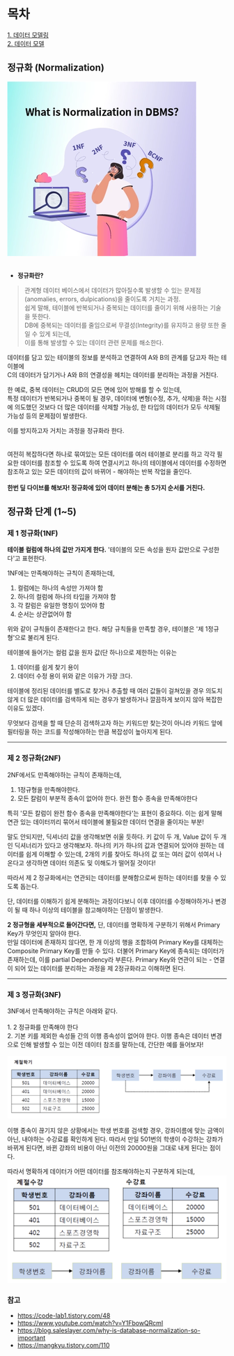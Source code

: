 # 목차 
[1. 데이터 모델링](#데이터-모델링) <br>
[2. 데이터 모델](#데이터-모델) <br>

## 정규화 (Normalization)
<img src="asset/What-is-Normalization-in-DBMS_th.webp">
<br/><br/>

- **정규화란?** <br>
> 관계형 데이터 베이스에서 데이터가 많아질수록 발생할 수 있는 문제점 (anomalies, errors, dulpications)을 줄이도록 거치는 과정.<br/>
쉽게 말해, 테이블에 반복되거나 중복되는 데이터를 줄이기 위해 사용하는 기술을 뜻한다.<br/>
DB에 중복되는 데이터를 줄임으로써 무결성(Integrity)를 유지하고 용량 또한 줄일 수 있게 되는데,<br/>
이를 통해 발생할 수 있는 데이터 관련 문제를 해소한다.

데이터를 담고 있는 테이블의 정보를 분석하고 연결하여 A와 B의 관계를 담고자 하는 테이블에<br/>C의 데이터가 담기거나 A와 B의 연결성을 헤치는 데이터를 분리하는 과정을 거친다.

한 예로, 중복 데이터는 CRUD의 모든 면에 있어 방해를 할 수 있는데,<br/>
특정 데이터가 반복되거나 중복이 될 경우, 데이터에 변형(수정, 추가, 삭제)을 하는 시점에 의도했던 것보다 더 많은 데이터를 삭제할 가능성, 한 타입의 데이터가 모두 삭제될 가능성 등의 문제점이 발생한다.

이를 방지하고자 거치는 과정을 정규화라 한다.
<br/><br/><br/>
여전히 복잡하다면 하나로 묶여있는 모든 데이터를 여러 테이블로 분리를 하고
각각 필요한 데이터를 참조할 수 있도록 하여 연결시키고 하나의 테이블에서 데이터를 수정하면 참조하고 있는 모든 데이터의 값이 바뀌어 - 해야하는 반복 작업을 줄인다.
<br/><br/>
**한번 딮 다이브를 해보자!
정규화에 있어 데이터 분해는 총 5가지 순서를 거친다.**

## 정규화 단계 (1~5)
### 제 1 정규화(1NF)
**테이블 컬럼에 하나의 값만 가지게 한다.**
'테이블의 모든 속성을 원자 값만으로 구성한다'고 표현한다.

1NF에는 만족해야하는 규칙이 존재하는데,
1. 컬럼에는 하나의 속성만 가져야 함
2. 하나의 컬럼에 하나의 타입을 가져야 함
3. 각 칼럼은 유일한 명칭이 있어야 함
4. 순서는 상관없어야 함

위와 같이 규칙들이 존재한다고 한다.
해당 규칙들을 만족할 경우, 테이블은 '제 1정규형'으로 불리게 된다.

테이블에 들어가는 컬럼 값을 원자 값(단 하나)으로 제한하는 이유는 
1. 데이터를 쉽게 찾기 용이
2. 데이터 수정 용이
위와 같은 이유가 가장 크다.

테이블에 정리된 데이터를 별도로 찾거나 추출할 때 여러 값들이 걸쳐있을 경우
의도치 않게 더 많은 데이터를 검색하게 되는 경우가 발생하거나
깔끔하게 보이지 않아 복잡한 이유도 있겠다.

무엇보다 검색을 할 때 단순히 검색하고자 하는 키워드만 찾는것이 아니라
키워드 앞에 필터링을 하는 코드를 작성해야하는 만큼 복잡성이 높아지게 된다.

___
### 제 2 정규화(2NF)

2NF에서도 만족해야하는 규칙이 존재하는데,
1. 1정규형을 만족해야한다.
2. 모든 칼럼이 부분적 종속이 없어야 한다. 완전 함수 종속을 만족해야한다

특히 '모든 칼럼이 완전 함수 종속을 만족해야한다'는 표현이 중요하다.
이는 쉽게 말해 연관 있는 데이터끼리 묶어서 테이블에 불필요한 데이터 연결을 줄이자는 부분!

말도 안되지만, 딕셔너리 값을 생각해보면 쉬울 듯하다.
키 값이 두 개, Value 값이 두 개인 딕셔너리가 있다고 생각해보자.
하나의 키가 하나의 값과 연결되어 있어야 원하는 데이터를 쉽게 이해할 수 있는데,
2개의 키를 찾아도 하나의 값 또는 여러 값이 섞여서 나온다고 생각하면 데이터 의존도 및 이해도가 떨어질 것이다!

따라서 제 2 정규화에서는 연관되는 데이터를 분해함으로써 원하는 데이터를 찾을 수 있도록 돕는다.

단, 데이터를 이해하기 쉽게 분해하는 과정이다보니
이후 데이터를 수정해야하거나 변경이 될 때 하나 이상의 테이블을 참고해야하는 단점이 발생한다.

**2 정규형을 세부적으로 들어간다면,**
단, 데이터를 명확하게 구분하기 위해서 Primary Key가 무엇인지 알아야 한다.<br/>
만일 데이터에 존재하지 않다면, 한 개 이상의 행을 조합하여 Primary Key를 대체하는 Composite Primary Key를 만들 수 있다. 더불어 Primary Key에 종속되는 데이터가 존재하는데, 이를 partial Dependency라 부른다. Primary Key와 연관이 되는 - 연결이 되어 있는 데이터를 분리하는 과정을 제 2정규화라고 이해하면 된다.

___
### 제 3 정규화(3NF)
3NF에서 만족해야하는 규칙은 아래와 같다.<br/><br/>1. 2 정규화를 만족해야 한다<br/>
2. 기본 키를 제외한 속성들 간의 이행 종속성이 없어야 한다.
이행 종속은 데이터 변경으로 인해 발생할 수 있는 이전 데이터 참조를 말하는데,
간단한 예를 들어보자!
<br/><br/>
<img src="asset/3NF 이전.png">

이행 종속이 끊기지 않은 상황에서는 학생 번호를 검색할 경우, 강좌이름에 맞는 금액이 아닌, 내야하는 수강료를 확인하게 된다. 따라서 만일 501번의 학생이 수강하는 강좌가 바뀌게 된다면, 바뀐 강좌의 비용이 아닌 이전의 20000원을 그대로 내게 된다는 점이다.

따라서 명확하게 데이터가 어떤 데이터를 참조해야하는지 구분하게 되는데,
<img src="asset/3NF 이후.png">


### 참고
- https://code-lab1.tistory.com/48
- https://www.youtube.com/watch?v=Y1FbowQRcmI
- https://blog.saleslayer.com/why-is-database-normalization-so-important
- https://mangkyu.tistory.com/110